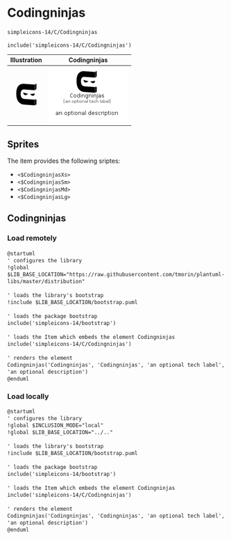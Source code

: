 # Codingninjas


```text
simpleicons-14/C/Codingninjas
```

```text
include('simpleicons-14/C/Codingninjas')
```



| Illustration | Codingninjas |
| :---: | :---: |
| ![illustration for Illustration](../../simpleicons-14/C/Codingninjas.png) | ![illustration for Codingninjas](../../simpleicons-14/C/Codingninjas.Local.png) |



## Sprites
The item provides the following sriptes:

- `<$CodingninjasXs>`
- `<$CodingninjasSm>`
- `<$CodingninjasMd>`
- `<$CodingninjasLg>`





## Codingninjas

### Load remotely
```plantuml
@startuml
' configures the library
!global $LIB_BASE_LOCATION="https://raw.githubusercontent.com/tmorin/plantuml-libs/master/distribution"

' loads the library's bootstrap
!include $LIB_BASE_LOCATION/bootstrap.puml

' loads the package bootstrap
include('simpleicons-14/bootstrap')

' loads the Item which embeds the element Codingninjas
include('simpleicons-14/C/Codingninjas')

' renders the element
Codingninjas('Codingninjas', 'Codingninjas', 'an optional tech label', 'an optional description')
@enduml
```

### Load locally
```plantuml
@startuml
' configures the library
!global $INCLUSION_MODE="local"
!global $LIB_BASE_LOCATION="../.."

' loads the library's bootstrap
!include $LIB_BASE_LOCATION/bootstrap.puml

' loads the package bootstrap
include('simpleicons-14/bootstrap')

' loads the Item which embeds the element Codingninjas
include('simpleicons-14/C/Codingninjas')

' renders the element
Codingninjas('Codingninjas', 'Codingninjas', 'an optional tech label', 'an optional description')
@enduml
```

